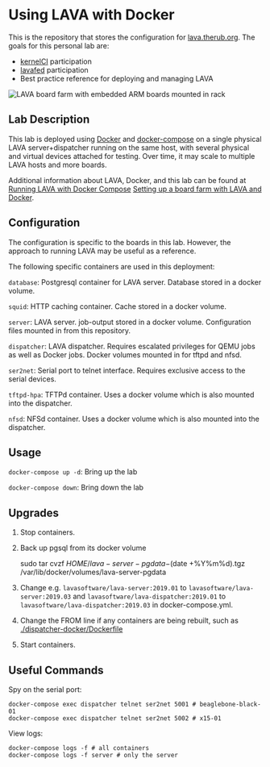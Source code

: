 # Using LAVA with Docker

This is the repository that stores the configuration for
[lava.therub.org](https://lava.therub.org/). The goals for this personal lab
are:
- [kernelCI](https://kernelci.org/) participation
- [lavafed](https://federation.lavasoftware.org/) participation
- Best practice reference for deploying and managing LAVA

![LAVA board farm with embedded ARM boards mounted in
rack](documentation/lava-lab.jpg)

## Lab Description

This lab is deployed using [Docker](https://docs.docker.com/install/) and
[docker-compose](https://docs.docker.com/compose/install/) on a single physical
LAVA server+dispatcher running on the same host, with several physical and
virtual devices attached for testing. Over time, it may scale to multiple LAVA
hosts and more boards.

Additional information about LAVA, Docker, and this lab can be found at
[Running LAVA with Docker
Compose](https://therub.org/2019/03/01/lava-docker-compose/) [Setting up a
board farm with LAVA and
Docker](https://therub.org/2019/03/05/setting-up-a-board-farm-with-lava-and-docker/).

## Configuration

The configuration is specific to the boards in this lab. However, the approach
to running LAVA may be useful as a reference.

The following specific containers are used in this deployment:

`database`: Postgresql container for LAVA server. Database stored in a docker volume.

`squid`: HTTP caching container. Cache stored in a docker volume.

`server`: LAVA server. job-output stored in a docker volume. Configuration files
mounted in from this repository.

`dispatcher`: LAVA dispatcher. Requires escalated privileges for QEMU jobs as
well as Docker jobs. Docker volumes mounted in for tftpd and nfsd.

`ser2net`: Serial port to telnet interface. Requires exclusive access to the
serial devices.

`tftpd-hpa`: TFTPd container. Uses a docker volume which is also mounted into the
dispatcher.

`nfsd`: NFSd container. Uses a docker volume which is also mounted into the
dispatcher.

## Usage

`docker-compose up -d`: Bring up the lab

`docker-compose down`: Bring down the lab

## Upgrades

1. Stop containers.
2. Back up pgsql from its docker volume

    sudo tar cvzf $HOME/lava-server-pgdata-$(date +%Y%m%d).tgz /var/lib/docker/volumes/lava-server-pgdata

3. Change e.g. `lavasoftware/lava-server:2019.01` to
`lavasoftware/lava-server:2019.03` and
`lavasoftware/lava-dispatcher:2019.01` to
`lavasoftware/lava-dispatcher:2019.03` in docker-compose.yml.
4. Change the FROM line if any containers are being rebuilt, such as
[./dispatcher-docker/Dockerfile](./dispatcher-docker/Dockerfile)
5. Start containers.

## Useful Commands

Spy on the serial port:

    docker-compose exec dispatcher telnet ser2net 5001 # beaglebone-black-01
    docker-compose exec dispatcher telnet ser2net 5002 # x15-01

View logs:

    docker-compose logs -f # all containers
    docker-compose logs -f server # only the server
